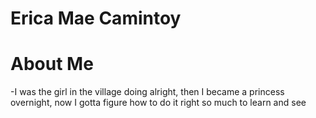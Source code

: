 # Erica Mae Camintoy

 # About Me 
-I was the girl in the village doing alright, then I became a princess overnight, now I gotta figure how to do it right so much to learn and see
